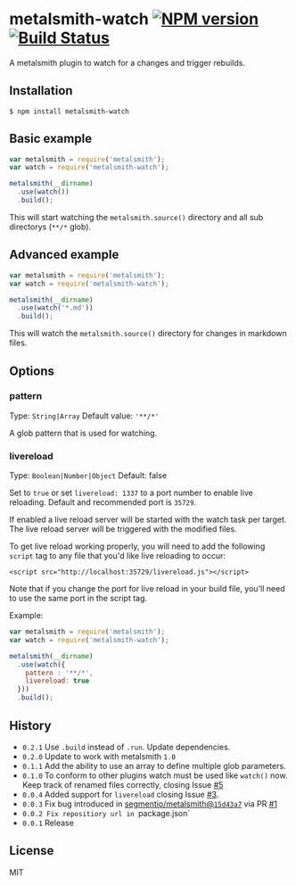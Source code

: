 # metalsmith-watch [![NPM version](https://badge.fury.io/js/metalsmith-watch.svg)](http://badge.fury.io/js/metalsmith-watch) [![Build Status](https://travis-ci.org/FWeinb/metalsmith-watch.svg?branch=master)](https://travis-ci.org/FWeinb/metalsmith-watch)

  A metalsmith plugin to watch for a changes and trigger rebuilds.

## Installation

    $ npm install metalsmith-watch

## Basic example 

```js
var metalsmith = require('metalsmith');
var watch = require('metalsmith-watch');

metalsmith(__dirname)
  .use(watch())
  .build();
```

This will start watching the `metalsmith.source()` directory and all sub directorys (`**/*` glob).

## Advanced example

```js
var metalsmith = require('metalsmith');
var watch = require('metalsmith-watch');

metalsmith(__dirname)
  .use(watch('*.md'))
  .build();
```

This will watch the `metalsmith.source()` directory for changes in markdown files. 

## Options

### pattern 
Type: `String|Array`
Default value: `'**/*'`

A glob pattern that is used for watching.

### livereload
Type: `Boolean|Number|Object`
Default: false

Set to `true` or set `livereload: 1337` to a port number to enable live reloading. Default and recommended port is `35729`.

If enabled a live reload server will be started with the watch task per target. The live reload server will be triggered with the modified files.

To get live reload working properly, you will need to add the following `script` tag to any file that you'd like live reloading to occur:

`<script src="http://localhost:35729/livereload.js"></script>`

Note that if you change the port for live reload in your build file, you'll need to use the same port in the script tag.

Example:
```js
var metalsmith = require('metalsmith');
var watch = require('metalsmith-watch');

metalsmith(__dirname)
  .use(watch({
    pattern : '**/*',
    livereload: true
  }))
  .build();
```

## History
  * `0.2.1` Use `.build` instead of `.run`. Update dependencies.
  * `0.2.0` Update to work with metalsmith `1.0`
  * `0.1.1` Add the ability to use an array to define multiple glob parameters.  
  * `0.1.0` To conform to other plugins watch must be used like `watch()` now. Keep track of renamed files correctly, closing Issue [#5](../../issues/5) 
  * `0.0.4` Added support for `livereload` closing Issue [#3](../../issues/3).
  * `0.0.3` Fix bug introduced in [segmentio/metalsmith@`15d43a7`](https://github.com/segmentio/metalsmith/commit/15d43a77734067f2f958ad198884d06dde5ac15f) via PR [#1](../../pull/1)
  * `0.0.2 Fix repositiory url in `package.json`
  * `0.0.1` Release 

## License

  MIT
